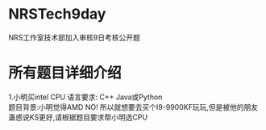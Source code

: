 # NRSTech9day
NRS工作室技术部加入审核9日考核公开题
# 所有题目详细介绍
1.小明买intel CPU
语言要求: C++ Java或Python  
题目背景:小明觉得AMD NO! 所以就想要去买个I9-9900KF玩玩,但是被他的朋友蛊惑说KS更好,请根据题目要求帮小明选CPU

